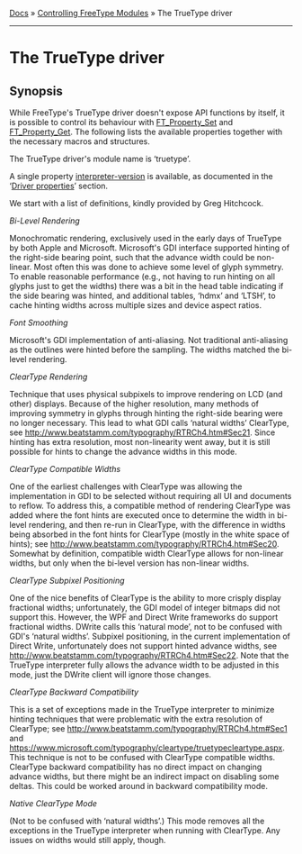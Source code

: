 [Docs](ft2-index.md) &raquo; [Controlling FreeType Modules](ft2-toc.md#controlling-freetype-modules) &raquo; The TrueType driver

-------------------------------

# The TrueType driver

## Synopsis

While FreeType's TrueType driver doesn't expose API functions by itself, it is possible to control its behaviour with <a href="../ft2-module_management/#ft_property_set">FT_Property_Set</a> and <a href="../ft2-module_management/#ft_property_get">FT_Property_Get</a>. The following lists the available properties together with the necessary macros and structures.

The TrueType driver's module name is &lsquo;truetype&rsquo;.

A single property <a href="../ft2-properties/#interpreter-version">interpreter-version</a> is available, as documented in the &lsquo;<a href="../ft2-properties/#properties">Driver properties</a>&rsquo; section.

We start with a list of definitions, kindly provided by Greg Hitchcock.

_Bi-Level Rendering_

Monochromatic rendering, exclusively used in the early days of TrueType by both Apple and Microsoft. Microsoft's GDI interface supported hinting of the right-side bearing point, such that the advance width could be non-linear. Most often this was done to achieve some level of glyph symmetry. To enable reasonable performance (e.g., not having to run hinting on all glyphs just to get the widths) there was a bit in the head table indicating if the side bearing was hinted, and additional tables, &lsquo;hdmx&rsquo; and &lsquo;LTSH&rsquo;, to cache hinting widths across multiple sizes and device aspect ratios.

_Font Smoothing_

Microsoft's GDI implementation of anti-aliasing. Not traditional anti-aliasing as the outlines were hinted before the sampling. The widths matched the bi-level rendering.

_ClearType Rendering_

Technique that uses physical subpixels to improve rendering on LCD (and other) displays. Because of the higher resolution, many methods of improving symmetry in glyphs through hinting the right-side bearing were no longer necessary. This lead to what GDI calls &lsquo;natural widths&rsquo; ClearType, see <http://www.beatstamm.com/typography/RTRCh4.htm#Sec21>. Since hinting has extra resolution, most non-linearity went away, but it is still possible for hints to change the advance widths in this mode.

_ClearType Compatible Widths_

One of the earliest challenges with ClearType was allowing the implementation in GDI to be selected without requiring all UI and documents to reflow. To address this, a compatible method of rendering ClearType was added where the font hints are executed once to determine the width in bi-level rendering, and then re-run in ClearType, with the difference in widths being absorbed in the font hints for ClearType (mostly in the white space of hints); see <http://www.beatstamm.com/typography/RTRCh4.htm#Sec20>. Somewhat by definition, compatible width ClearType allows for non-linear widths, but only when the bi-level version has non-linear widths.

_ClearType Subpixel Positioning_

One of the nice benefits of ClearType is the ability to more crisply display fractional widths; unfortunately, the GDI model of integer bitmaps did not support this. However, the WPF and Direct Write frameworks do support fractional widths. DWrite calls this &lsquo;natural mode&rsquo;, not to be confused with GDI's &lsquo;natural widths&rsquo;. Subpixel positioning, in the current implementation of Direct Write, unfortunately does not support hinted advance widths, see <http://www.beatstamm.com/typography/RTRCh4.htm#Sec22>. Note that the TrueType interpreter fully allows the advance width to be adjusted in this mode, just the DWrite client will ignore those changes.

_ClearType Backward Compatibility_

This is a set of exceptions made in the TrueType interpreter to minimize hinting techniques that were problematic with the extra resolution of ClearType; see <http://www.beatstamm.com/typography/RTRCh4.htm#Sec1> and <https://www.microsoft.com/typography/cleartype/truetypecleartype.aspx>. This technique is not to be confused with ClearType compatible widths. ClearType backward compatibility has no direct impact on changing advance widths, but there might be an indirect impact on disabling some deltas. This could be worked around in backward compatibility mode.

_Native ClearType Mode_

(Not to be confused with &lsquo;natural widths&rsquo;.) This mode removes all the exceptions in the TrueType interpreter when running with ClearType. Any issues on widths would still apply, though.

